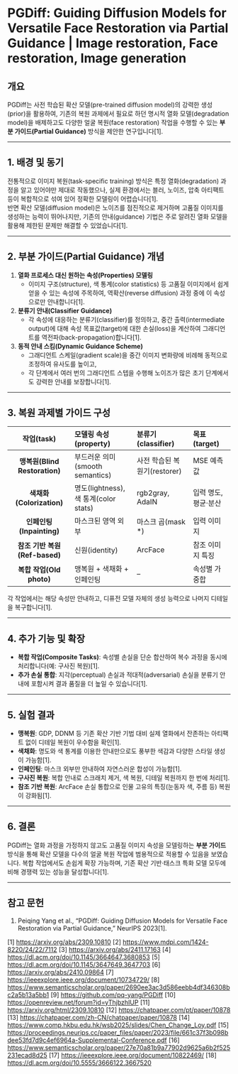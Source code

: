 # PGDiff: Guiding Diffusion Models for Versatile Face Restoration via Partial Guidance | Image restoration, Face restoration, Image generation

## 개요  
PGDiff는 사전 학습된 확산 모델(pre-trained diffusion model)의 강력한 생성(prior)을 활용하여, 기존의 복원 과제에서 필요로 하던 명시적 열화 모델(degradation model)을 배제하고도 다양한 얼굴 복원(face restoration) 작업을 수행할 수 있는 **부분 가이드(Partial Guidance)** 방식을 제안한 연구입니다[1].

---

## 1. 배경 및 동기  
전통적으로 이미지 복원(task-specific training) 방식은 특정 열화(degradation) 과정을 알고 있어야만 제대로 작동했으나, 실제 환경에서는 블러, 노이즈, 압축 아티팩트 등이 복합적으로 섞여 있어 정확한 모델링이 어렵습니다[1].  
반면 확산 모델(diffusion model)은 노이즈를 점진적으로 제거하며 고품질 이미지를 생성하는 능력이 뛰어나지만, 기존의 안내(guidance) 기법은 주로 알려진 열화 모델을 활용해 제한된 문제만 해결할 수 있었습니다[1].

---

## 2. 부분 가이드(Partial Guidance) 개념  
1. **열화 프로세스 대신 원하는 속성(Properties) 모델링**  
   - 이미지 구조(structure), 색 통계(color statistics) 등 고품질 이미지에서 쉽게 얻을 수 있는 속성에 주목하여, 역확산(reverse diffusion) 과정 중에 이 속성으로만 안내합니다[1].  
2. **분류기 안내(Classifier Guidance)**  
   - 각 속성에 대응하는 분류기(classifier)를 정의하고, 중간 출력(intermediate output)에 대해 속성 목표값(target)에 대한 손실(loss)을 계산하여 그래디언트를 역전파(back-propagation)합니다[1].  
3. **동적 안내 스킴(Dynamic Guidance Scheme)**  
   - 그래디언트 스케일(gradient scale)을 중간 이미지 변화량에 비례해 동적으로 조정하여 유사도를 높이고,  
   - 각 단계에서 여러 번의 그래디언트 스텝을 수행해 노이즈가 많은 초기 단계에서도 강력한 안내를 보장합니다[1].  

---

## 3. 복원 과제별 가이드 구성  
|작업(task)|모델링 속성(property)|분류기(classifier)|목표(target)|  
|:---:|:---|:---|:---|  
|**맹복원(Blind Restoration)**|부드러운 의미(smooth semantics)|사전 학습된 복원기(restorer)|MSE 예측값|  
|**색채화(Colorization)**|명도(lightness), 색 통계(color stats)|rgb2gray, AdaIN|입력 명도, 평균·분산|  
|**인페인팅(Inpainting)**|마스크된 영역 외부|마스크 곱(mask \*)|입력 이미지|  
|**참조 기반 복원(Ref-based)**|신원(identity)|ArcFace|참조 이미지 특징|  
|**복합 작업(Old photo)**|맹복원 + 색채화 + 인페인팅|–|속성별 가중합|  

각 작업에서는 해당 속성만 안내하고, 디퓨전 모델 자체의 생성 능력으로 나머지 디테일을 복구합니다[1].

---

## 4. 추가 기능 및 확장  
- **복합 작업(Composite Tasks)**: 속성별 손실을 단순 합산하여 복수 과정을 동시에 처리합니다(예: 구사진 복원)[1].  
- **추가 손실 통합**: 지각(perceptual) 손실과 적대적(adversarial) 손실을 분류기 안내에 포함시켜 결과 품질을 더 높일 수 있습니다[1].

---

## 5. 실험 결과  
- **맹복원**: GDP, DDNM 등 기존 확산 기반 기법 대비 실제 열화에서 잔존하는 아티팩트 없이 디테일 복원이 우수함을 확인[1].  
- **색채화**: 명도와 색 통계를 이용한 안내만으로도 풍부한 색감과 다양한 스타일 생성이 가능함[1].  
- **인페인팅**: 마스크 외부만 안내하여 자연스러운 합성이 가능함[1].  
- **구사진 복원**: 복합 안내로 스크래치 제거, 색 복원, 디테일 복원까지 한 번에 처리[1].  
- **참조 기반 복원**: ArcFace 손실 통합으로 인물 고유의 특징(눈동자 색, 주름 등) 복원이 강화됨[1].  

---

## 6. 결론  
PGDiff는 열화 과정을 가정하지 않고도 고품질 이미지 속성을 모델링하는 **부분 가이드** 방식을 통해 확산 모델을 다수의 얼굴 복원 작업에 범용적으로 적용할 수 있음을 보였습니다. 복합 작업에서도 손쉽게 확장 가능하며, 기존 확산 기반·태스크 특화 모델 모두에 비해 경쟁력 있는 성능을 달성합니다[1].

---

## 참고 문헌  
1. Peiqing Yang et al., “PGDiff: Guiding Diffusion Models for Versatile Face Restoration via Partial Guidance,” NeurIPS 2023[1].

[1] https://arxiv.org/abs/2309.10810
[2] https://www.mdpi.com/1424-8220/24/22/7112
[3] https://arxiv.org/abs/2411.17163
[4] https://dl.acm.org/doi/10.1145/3664647.3680853
[5] https://dl.acm.org/doi/10.1145/3647649.3647703
[6] https://arxiv.org/abs/2410.09864
[7] https://ieeexplore.ieee.org/document/10734729/
[8] https://www.semanticscholar.org/paper/2690ee3ac3d586eebb4df346308bc2a5b13a5bb1
[9] https://github.com/pq-yang/PGDiff
[10] https://openreview.net/forum?id=yThjbzhIUP
[11] https://arxiv.org/html/2309.10810
[12] https://chatpaper.com/pt/paper/10878
[13] https://chatpaper.com/zh-CN/chatpaper/paper/10878
[14] https://www.comp.hkbu.edu.hk/wsb2025/slides/Chen_Change_Loy.pdf
[15] https://proceedings.neurips.cc/paper_files/paper/2023/file/661c37f3b098bdee53fd7d9c4ef6964a-Supplemental-Conference.pdf
[16] https://www.semanticscholar.org/paper/27e70a81b9a77902d9625a6b2f525231ecad8d25
[17] https://ieeexplore.ieee.org/document/10822469/
[18] https://dl.acm.org/doi/10.5555/3666122.3667520
